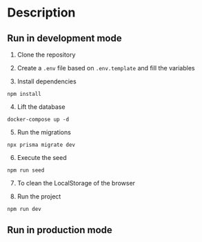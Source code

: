 # Description

## Run in development mode

1. Clone the repository
2. Create a ```.env``` file based on ```.env.template``` and fill the variables

3. Install dependencies

```
npm install
```

4. Lift the database

```
docker-compose up -d
```

5. Run the migrations

```
npx prisma migrate dev
```

6. Execute the seed

```
npm run seed
```

7. To clean the LocalStorage of the browser

8. Run the project

```
npm run dev
```

## Run in production mode
